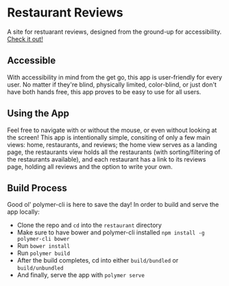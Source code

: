 # Restaurant Reviews

A site for restuarant reviews, designed from the ground-up for accessibility. [Check it out!](https://nickhstr-restaurant-reviews.firebaseapp.com)

## Accessible

With accessibility in mind from the get go, this app is user-friendly for every user. No matter if they're blind, physically limited, color-blind, or just don't have both hands free, this app proves to be easy to use for all users.

## Using the App

Feel free to navigate with or without the mouse, or even without looking at the screen! This app is intentionally simple, consiting of only a few main views: home, restaurants, and reviews; the home view serves as a landing page, the restaurants view holds all the restaurants (with sorting/filtering of the restaurants available), and each restaurant has a link to its reviews page, holding all reviews and the option to write your own.

## Build Process

Good ol' polymer-cli is here to save the day! In order to build and serve the app locally:

- Clone the repo and `cd` into the `restaurant` directory
- Make sure to have bower and polymer-cli installed `npm install -g polymer-cli bower`
- Run `bower install`
- Run `polymer build`
- After the build completes, cd into either `build/bundled` or `build/unbundled`
- And finally, serve the app with `polymer serve`